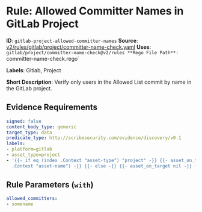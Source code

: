 # Rule: Allowed Committer Names in GitLab Project

**ID**: `gitlab-project-allowed-committer-names`
**Source**: [v2/rules/gitlab/project/committer-name-check.yaml](https://github.com/scribe-public/sample-policies/v2/rules/gitlab/project/committer-name-check.yaml)
**Uses**: `gitlab/project/committer-name-check@v2/rules
**Rego File Path**: `committer-name-check.rego`

**Labels**: Gitlab, Project

**Short Description**: Verify only users in the Allowed List commit by name in the GitLab project.

## Evidence Requirements

```yaml
signed: false
content_body_type: generic
target_type: data
predicate_type: http://scribesecurity.com/evidence/discovery/v0.1
labels:
- platform=gitlab
- asset_type=project
- '{{- if eq (index .Context "asset-type") "project" -}} {{- asset_on_target (index
  .Context "asset-name") -}} {{- else -}} {{- asset_on_target nil -}} {{- end -}}'
```
## Rule Parameters (`with`)

```yaml
allowed_committers:
- somename
```
